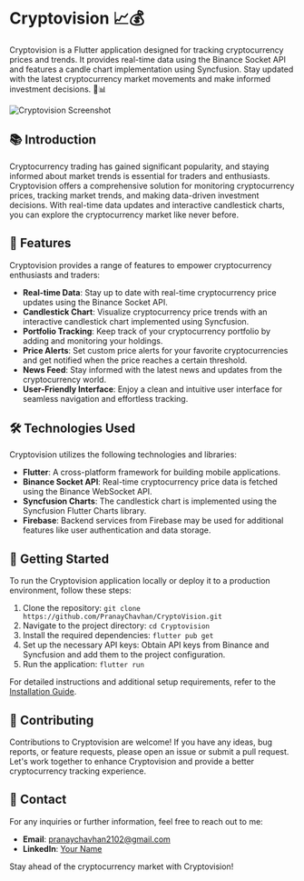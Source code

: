 <!-- Cryptovision README File -->

# Cryptovision 📈💰

Cryptovision is a Flutter application designed for tracking cryptocurrency prices and trends. It provides real-time data using the Binance Socket API and features a candle chart implementation using Syncfusion. Stay updated with the latest cryptocurrency market movements and make informed investment decisions. 🚀📊

![Cryptovision Screenshot](screenshot.png)

## 📚 Introduction

Cryptocurrency trading has gained significant popularity, and staying informed about market trends is essential for traders and enthusiasts. Cryptovision offers a comprehensive solution for monitoring cryptocurrency prices, tracking market trends, and making data-driven investment decisions. With real-time data updates and interactive candlestick charts, you can explore the cryptocurrency market like never before.

## 🌟 Features

Cryptovision provides a range of features to empower cryptocurrency enthusiasts and traders:

- **Real-time Data**: Stay up to date with real-time cryptocurrency price updates using the Binance Socket API.
- **Candlestick Chart**: Visualize cryptocurrency price trends with an interactive candlestick chart implemented using Syncfusion.
- **Portfolio Tracking**: Keep track of your cryptocurrency portfolio by adding and monitoring your holdings.
- **Price Alerts**: Set custom price alerts for your favorite cryptocurrencies and get notified when the price reaches a certain threshold.
- **News Feed**: Stay informed with the latest news and updates from the cryptocurrency world.
- **User-Friendly Interface**: Enjoy a clean and intuitive user interface for seamless navigation and effortless tracking.

## 🛠️ Technologies Used

Cryptovision utilizes the following technologies and libraries:

- **Flutter**: A cross-platform framework for building mobile applications.
- **Binance Socket API**: Real-time cryptocurrency price data is fetched using the Binance WebSocket API.
- **Syncfusion Charts**: The candlestick chart is implemented using the Syncfusion Flutter Charts library.
- **Firebase**: Backend services from Firebase may be used for additional features like user authentication and data storage.

## 🚀 Getting Started

To run the Cryptovision application locally or deploy it to a production environment, follow these steps:

1. Clone the repository: `git clone https://github.com/PranayChavhan/CryptoVision.git`
2. Navigate to the project directory: `cd Cryptovision`
3. Install the required dependencies: `flutter pub get`
4. Set up the necessary API keys: Obtain API keys from Binance and Syncfusion and add them to the project configuration.
5. Run the application: `flutter run`

For detailed instructions and additional setup requirements, refer to the [Installation Guide](docs/INSTALLATION.md).

## 🤝 Contributing

Contributions to Cryptovision are welcome! If you have any ideas, bug reports, or feature requests, please open an issue or submit a pull request. Let's work together to enhance Cryptovision and provide a better cryptocurrency tracking experience.

## 📧 Contact

For any inquiries or further information, feel free to reach out to me:

- **Email**: pranaychavhan2102@gmail.com
- **LinkedIn**: [Your Name](https://www.linkedin.com/in/pranay-chavhan-38785a224/)

Stay ahead of the cryptocurrency market with Cryptovision!
